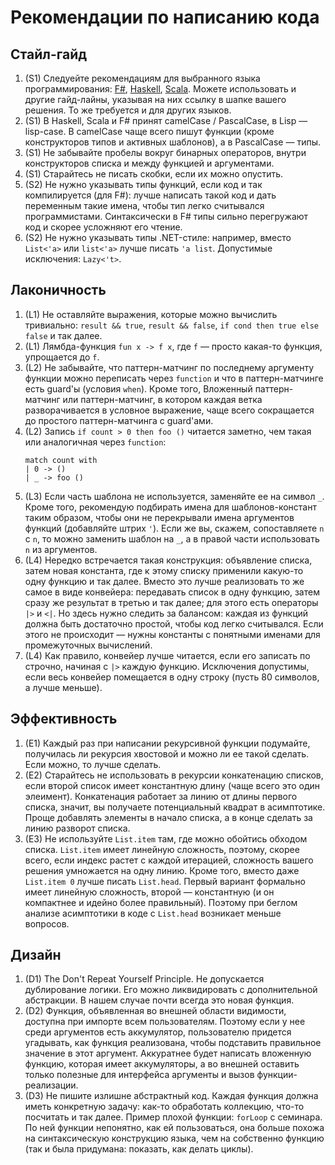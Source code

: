 # Рекомендации по написанию кода

## Стайл-гайд

1. (S1) Следуейте рекомендациям для выбранного языка программирования: [F#](https://docs.microsoft.com/en-us/dotnet/fsharp/style-guide), [Haskell](https://wiki.haskell.org/Programming_guidelines), [Scala](https://docs.scala-lang.org/style). Можете использовать и другие гайд-лайны, указывая на них ссылку в шапке вашего решения. То же требуется и для других языков.
1. (S1) В Haskell, Scala и F# принят camelCase / PascalCase, в Lisp — lisp-case. В camelCase чаще всего пишут функции (кроме конструкторов типов и активных шаблонов), а в PascalCase — типы.
1. (S1) Не забывайте пробелы вокруг бинарных операторов, внутри конструкторов списка и между функцией и аргументами.
1. (S1) Старайтесь не писать скобки, если их можно опустить.
1. (S2) Не нужно указывать типы функций, если код и так компилируется (для F#): лучше написать такой код и дать переменным такие имена, чтобы тип легко считывался программистами. Синтаксически в F# типы сильно перегружают код и скорее усложняют его чтение.
1. (S2) Не нужно указывать типы .NET-стиле: например, вместо `List<'a>` или `list<'a>` лучше писать `'a list`. Допустимые исключения: `Lazy<'t>`.

## Лаконичность

1. (L1) Не оставляйте выражения, которые можно вычислить тривиально: `result && true`, `result && false`, `if cond then true else false` и так далее.
1. (L1) Лямбда-функция `fun x -> f x`, где `f` — просто какая-то функция, упрощается до `f`.
1. (L2) Не забывайте, что паттерн-матчинг по последнему аргументу функции можно переписать через `function` и что в паттерн-матчинге есть guard'ы (условия `when`). Кроме того, Вложенный паттерн-матчинг или паттерн-матчинг, в котором каждая ветка разворачивается в условное выражение, чаще всего сокращается до простого паттерн-матчинга с guard'ами.
1. (L2) Запись `if count > 0 then foo ()` читается заметно, чем такая или аналогичная через `function`:
   ```F#
   match count with
   | 0 -> ()
   | _ -> foo ()
   ```
1. (L3) Если часть шаблона не используется, заменяйте ее на символ `_`. Кроме того, рекомендую подбирать имена для шаблонов-констант таким образом, чтобы они не перекрывали имена аргументов функций (добавляйте штрих `'`). Если же вы, скажем, сопоставляете `n` c `n`, то можно заменить шаблон на `_`, а в правой части использовать `n` из аргументов.
1. (L4) Нередко встречается такая конструкция: объявление списка, затем новая константа, где к этому списку применили какую-то одну функцию и так далее. Вместо это лучше реализовать то же самое в виде конвейера: передавать список в одну функцию, затем сразу же результат в третью и так далее; для этого есть операторы `|>` и `<|`. Но здесь нужно следить за балансом: каждая из функций должна быть достаточно простой, чтобы код легко считывался. Если этого не происходит — нужны константы с понятными именами для промежуточных вычислений.
1. (L4) Как правило, конвейер лучше читается, если его записать по строчно, начиная с `|>` каждую функцию. Исключения допустимы, если весь конвейер помещается в одну строку (пусть 80 символов, а лучше меньше).

## Эффективность

1. (E1) Каждый раз при написании рекурсивной функции подумайте, получилась ли рекурсия хвостовой и можно ли ее такой сделать. Если можно, то лучше сделать.
1. (E2) Старайтесь не использовать в рекурсии конкатенацию списков, если второй список имеет константную длину (чаще всего это один элеимент). Конкатенация работает за линию от длины первого списка, значит, вы получаете потенциальный квадрат в асимптотике. Проще добавлять элементы в начало списка, а в конце сделать за линию разворот списка.
1. (E3) Не используйте `List.item` там, где можно обойтись обходом списка. `List.item` имеет линейную сложность, поэтому, скорее всего, если индекс растет с каждой итерацией, сложность вашего решения умножается на одну линию. Кроме того, вместо даже `List.item 0` лучше писать `List.head`. Первый вариант формально имеет линейную сложность, второй — константную (и он компактнее и идейно более правильный). Поэтому при беглом анализе асимптотики в коде с `List.head` возникает меньше вопросов.

## Дизайн

1. (D1) The Don't Repeat Yourself Principle. Не допускается дублирование логики. Его можно ликвидировать с дополнительной абстракции. В нашем случае почти всегда это новая функция.
1. (D2) Функция, объявленная во внешней области видимости, доступна при импорте всем пользователям. Поэтому если у нее среди аргументов есть аккумулятор, пользователю придется угадывать, как функция реализована, чтобы подставить правильное значение в этот аргумент. Аккуратнее будет написать вложенную функцию, которая имеет аккумуляторы, а во внешней оставить только полезные для интерфейса аргументы и вызов функции-реализации.
1. (D3) Не пишите излишне абстрактный код. Каждая функция должна иметь конкретную задачу: как-то обработать коллекцию, что-то посчитать и так далее. Пример плохой функции: `forLoop` с семинара. По ней функции непонятно, как ей пользоваться, она больше похожа на синтаксическую конструкцию языка, чем на собственно функцию (так и была придумана: показать, как делать циклы).

